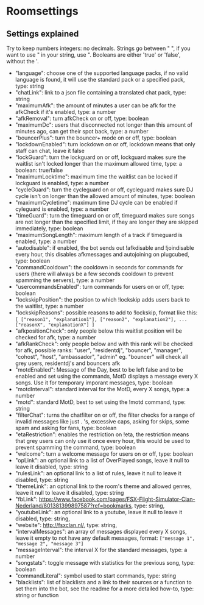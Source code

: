 Roomsettings
============

Settings explained
------------------

Try to keep numbers integers: no decimals. 
Strings go between " ", if you want to use " in your string, use \". 
Booleans are either 'true' or 'false', without the '.

- "language": choose one of the supported language packs, if no valid language is found, it will use the standard pack or a specified pack, type: string
- "chatLink": link to a json file containing a translated chat pack, type: string
- "maximumAfk": the amount of minutes a user can be afk for the afkCheck if it's enabled, type: a number
- "afkRemoval": turn afkCheck on or off, type: boolean             
- "maximumDc": users that disconnected not longer than this amount of minutes ago, can get their spot back, type: a number 
- "bouncerPlus": turn the bouncer+ mode on or off, type: boolean                
- "lockdownEnabled": turn lockdown on or off, lockdown means that only staff can chat, leave it false                
- "lockGuard": turn the lockguard on or off, lockguard makes sure the waitlist isn't locked longer than the maximum allowed time, type: a boolean: true/false
- "maximumLocktime": maximum time the waitlist can be locked if lockguard is enabled, type: a number                
- "cycleGuard": turn the cycleguard on or off, cycleguard makes sure DJ cycle isn't on longer than the allowed amount of minutes, type: boolean
- "maximumCycletime": maximum time DJ cycle can be enabled if cyleguard is enabled, type: a number                
- "timeGuard": turn the timeguard on or off, timeguard makes sure songs are not longer than the specified limit, if they are longer they are skipped immediately, type: boolean
- "maximumSongLength": maximum length of a track if timeguard is enabled, type: a number
- "autodisable": if enabled, the bot sends out !afkdisable and !joindisable every hour, this disables afkmessages and autojoining on plugcubed, type: boolean                
- "commandCooldown": the cooldown in seconds for commands for users (there will always be a few seconds cooldown to prevent spamming the servers), type: a number
- "usercommandsEnabled": turn commands for users on or off, type: boolean                
- "lockskipPosition": the position to which !lockskip adds users back to the waitlist, type: a number
- "lockskipReasons": possible reasons to add to !lockskip, format like this:
    	```
    	[
    		["reason1", "explanation1"],
    		["reason2", "explanation2"],
    		...
    		["reasonX", "explanationX"]
    	]
    	```
- "afkpositionCheck": only people below this waitlist position will be checked for afk, type: a number
- "afkRankCheck": only people below and with this rank will be checked for afk, possible ranks: 
	"user", "residentdj", "bouncer", "manager", "cohost", "host", "ambassador", "admin"
   	eg. "bouncer" will check all grey users, residentdj's and bouncers afk                
- "motdEnabled": Message of the Day, best to be left false and to be enabled and set using the commands, MotD displays a message every X songs. Use it for temporary imporant messages, type: boolean
- "motdInterval": standard interval for the MotD, every X songs, type: a number
- "motd": standard MotD, best to set using the !motd command, type: string                
- "filterChat": turns the chatfilter on or off, the filter checks for a range of invalid messages like just . 's, excessive caps, asking for skips, some spam and asking for fans, type: boolean
- "etaRestriction": enables the restriction on !eta, the restriction means that grey users can only use it once every hour, this would be used to prevent spamming the command, type: boolean
- "welcome": turn a welcome message for users on or off, type: boolean
- "opLink": an optional link to a list of OverPlayed songs, leave it null to leave it disabled, type: string
- "rulesLink": an optional link to a list of rules, leave it null to leave it disabled, type: string
- "themeLink": an optional link to the room's theme and allowed genres, leave it null to leave it disabled, type: string
- "fbLink": https://www.facebook.com/pages/FSX-Flight-Simulator-Clan-Nederland/801381399897587?ref=bookmarks, type: string,
- "youtubeLink": an optional link to a youtube, leave it null to leave it disabled, type: string,
- "website": http://fsxclan.nl/, type: string,
- "intervalMessages": an array of messages displayed every X songs, leave it empty to not have any default messages, format:
	`["message 1", "message 2", "message 3"]`
- "messageInterval": the interval X for the standard messages, type: a number
- "songstats": toggle message with statistics for the previous song, type: boolean
- "commandLiteral": symbol used to start commands, type: string
- "blacklists": list of blacklists and a link to their sources or a function to set them into the bot, see the readme for a more detailed how-to, type: string or function